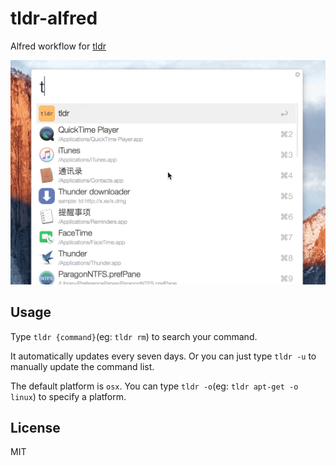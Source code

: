 # tldr-alfred
Alfred workflow for [tldr](https://github.com/tldr-pages/tldr)

![](screenshot.gif)

## Usage
Type `tldr {command}`(eg: `tldr rm`) to search your command.

It automatically updates every seven days. Or you can just type `tldr -u` to manually update the command list.

The default platform is `osx`. You can type `tldr -o`(eg: `tldr apt-get -o linux`) to specify a platform.

## License
MIT
